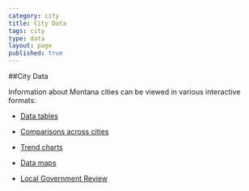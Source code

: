 ```yaml
---
category: city
title: City Data
tags: city
type: data
layout: page
published: true
---
```


##City Data

Information about Montana cities can be viewed in various interactive formats:

* <a href="{{baseurl}}/{{page.category}}/city-data-table/">Data tables</a>

* <a href="{{baseurl}}/{{page.category}}/city-data-comparison/">Comparisons across cities</a>

* <a href="{{baseurl}}/{{page.category}}/city-data-historical/">Trend charts</a>

* <a href="{{baseurl}}/{{page.category}}/city-data-map/">Data maps</a>

* <a href="{{baseurl}}/{{page.category}}/city-data-review/">Local Government Review</a>
